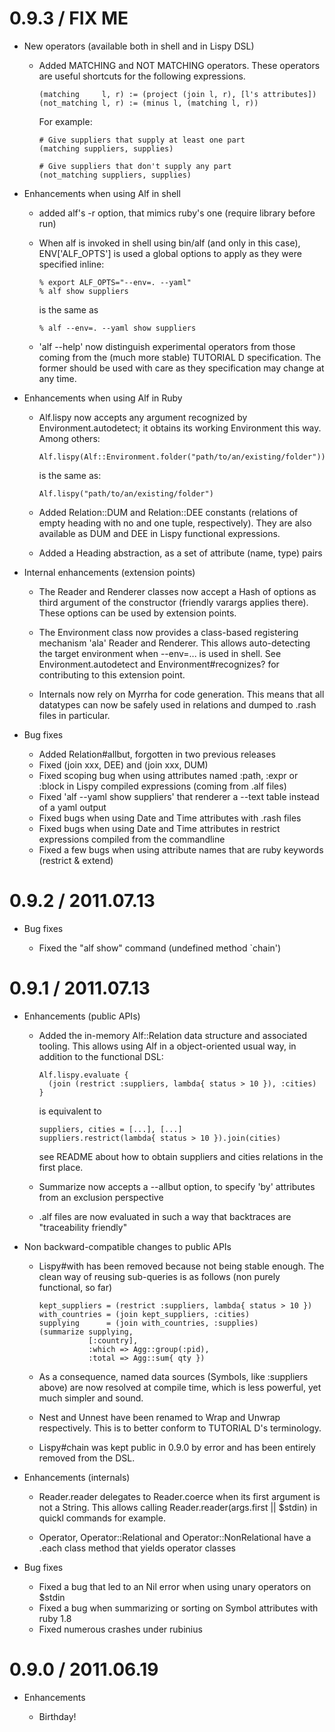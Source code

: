 # 0.9.3 / FIX ME

* New operators (available both in shell and in Lispy DSL)

  * Added MATCHING and NOT MATCHING operators. These operators are useful 
    shortcuts for the following expressions.
    
        (matching     l, r) := (project (join l, r), [l's attributes])
        (not_matching l, r) := (minus l, (matching l, r))
      
    For example: 
    
        # Give suppliers that supply at least one part
        (matching suppliers, supplies)

        # Give suppliers that don't supply any part
        (not_matching suppliers, supplies)

* Enhancements when using Alf in shell

  * added alf's -r option, that mimics ruby's one (require library before run)

  * When alf is invoked in shell using bin/alf (and only in this case), 
    ENV['ALF_OPTS'] is used a global options to apply as they were specified
    inline: 
    
        % export ALF_OPTS="--env=. --yaml" 
        % alf show suppliers
        
    is the same as 
    
        % alf --env=. --yaml show suppliers
        
  * 'alf --help' now distinguish experimental operators from those coming from
    the (much more stable) TUTORIAL D specification. The former should be used
    with care as they specification may change at any time.  

* Enhancements when using Alf in Ruby 

  * Alf.lispy now accepts any argument recognized by Environment.autodetect; it
    obtains its working Environment this way. Among others:
    
        Alf.lispy(Alf::Environment.folder("path/to/an/existing/folder"))
        
    is the same as: 
    
        Alf.lispy("path/to/an/existing/folder")

  * Added Relation::DUM and Relation::DEE constants (relations of empty heading
    with no and one tuple, respectively). They are also available as DUM and DEE 
    in Lispy functional expressions.
  
  * Added a Heading abstraction, as a set of attribute (name, type) pairs

* Internal enhancements (extension points)

  * The Reader and Renderer classes now accept a Hash of options as third 
    argument of the constructor (friendly varargs applies there). These options
    can be used by extension points. 
    
  * The Environment class now provides a class-based registering mechanism 'ala'
    Reader and Renderer. This allows auto-detecting the target environment when
    --env=... is used in shell. See Environment.autodetect and 
    Environment#recognizes? for contributing to this extension point. 
    
  * Internals now rely on Myrrha for code generation. This means that all 
    datatypes can now be safely used in relations and dumped to .rash files in
    particular.  

* Bug fixes

  * Added Relation#allbut, forgotten in two previous releases 
  * Fixed (join xxx, DEE) and (join xxx, DUM)
  * Fixed scoping bug when using attributes named :path, :expr or :block in
    Lispy compiled expressions (coming from .alf files)
  * Fixed 'alf --yaml show suppliers' that renderer a --text table instead of
    a yaml output
  * Fixed bugs when using Date and Time attributes with .rash files
  * Fixed bugs when using Date and Time attributes in restrict expressions 
    compiled from the commandline
  * Fixed a few bugs when using attribute names that are ruby keywords 
    (restrict & extend)  

# 0.9.2 / 2011.07.13

* Bug fixes

  * Fixed the "alf show" command (undefined method `chain') 

# 0.9.1 / 2011.07.13

* Enhancements (public APIs)

  * Added the in-memory Alf::Relation data structure and associated tooling.
    This allows using Alf in a object-oriented usual way, in addition to the
    functional DSL:
    
        Alf.lispy.evaluate {
          (join (restrict :suppliers, lambda{ status > 10 }), :cities)
        }
    
    is equivalent to
    
        suppliers, cities = [...], [...] 
        suppliers.restrict(lambda{ status > 10 }).join(cities)
        
    see README about how to obtain suppliers and cities relations in the first 
    place.
  
  * Summarize now accepts a --allbut option, to specify 'by' attributes from an
    exclusion perspective

  * .alf files are now evaluated in such a way that backtraces are "traceability
    friendly"

* Non backward-compatible changes to public APIs

  * Lispy#with has been removed because not being stable enough. The clean way 
    of reusing sub-queries is as follows (non purely functional, so far)
    
        kept_suppliers = (restrict :suppliers, lambda{ status > 10 })
        with_countries = (join kept_suppliers, :cities)
        supplying      = (join with_countries, :supplies)
        (summarize supplying,
                   [:country],
                   :which => Agg::group(:pid),
                   :total => Agg::sum{ qty })
                   
  * As a consequence, named data sources (Symbols, like :suppliers above) are 
    now resolved at compile time, which is less powerful, yet much simpler and
    sound.

  * Nest and Unnest have been renamed to Wrap and Unwrap respectively. This is
    to better conform to TUTORIAL D's terminology.
    
  * Lispy#chain was kept public in 0.9.0 by error and has been entirely removed 
    from the DSL.

* Enhancements (internals)

  * Reader.reader delegates to Reader.coerce when its first argument is not 
    a String. This allows calling Reader.reader(args.first || $stdin) in quickl
    commands for example.
    
  * Operator, Operator::Relational and Operator::NonRelational have a .each 
    class method that yields operator classes
    
* Bug fixes

  * Fixed a bug that led to an Nil error when using unary operators on $stdin
  * Fixed a bug when summarizing or sorting on Symbol attributes with ruby 1.8
  * Fixed numerous crashes under rubinius

# 0.9.0 / 2011.06.19

* Enhancements

  * Birthday!
